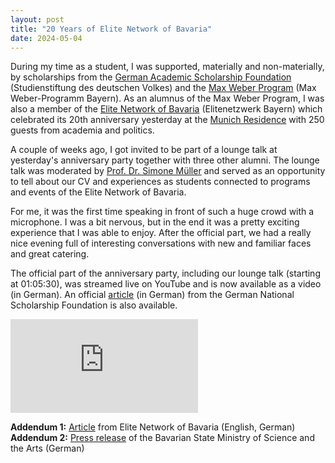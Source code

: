 ```yaml
---
layout: post
title: "20 Years of Elite Network of Bavaria"
date: 2024-05-04
---
```


During my time as a student, I was supported, materially and non-materially, by scholarships from the [German Academic Scholarship Foundation](https://www.studienstiftung.de/en) (Studienstiftung des deutschen Volkes) and the [Max Weber Program](https://www.elitenetzwerk.bayern.de/en/home/funding-programs/max-weber-program) (Max Weber-Programm Bayern).
As an alumnus of the Max Weber Program, I was also a member of the [Elite Network of Bavaria](https://www.elitenetzwerk.bayern.de/en/home) (Elitenetzwerk Bayern) which celebrated its 20th anniversary yesterday at the [Munich Residence](https://www.residenz-muenchen.de/englisch/tourist/index.htm) with 250 guests from academia and politics.

A couple of weeks ago, I got invited to be part of a lounge talk at yesterday's anniversary party together with three other alumni.
The lounge talk was moderated by [Prof. Dr. Simone Müller](https://www.uni-augsburg.de/en/fakultaet/philhist/professuren/geschichte/umweltgeschichte/team/prof-dr-simone-muller/) and served as an opportunity to tell about our CV and experiences as students connected to programs and events of the Elite Network of Bavaria.

For me, it was the first time speaking in front of such a huge crowd with a microphone.
I was a bit nervous, but in the end it was a pretty exciting experience that I was able to enjoy.
After the official part, we had a really nice evening full of interesting conversations with new and familiar faces and great catering.

The official part of the anniversary party, including our lounge talk (starting at 01:05:30), was streamed live on YouTube and is now available as a video (in German).
An official [article](https://www.studienstiftung.de/max-weber-programm/das-max-weber-programm/20) (in German) from the German National Scholarship Foundation is also available.

<div class="video-container">
    <iframe src="https://www.youtube.com/embed/mMZLt7FMJPA?si=GDTlya4hi3-UYvPa" frameborder="0" allowfullscreen></iframe>
</div>

**Addendum 1:** [Article](https://www.elitenetzwerk.bayern.de/en/home/active-network/elite-network-news/detail/20-years-of-elite-network-of-bavaria) from Elite Network of Bavaria (English, German)  
**Addendum 2:** [Press release](https://www.stmwk.bayern.de/allgemein/meldung/7129/20-jahre-klug-verbunden-elitenetzwerk-bayern-beeindruckt-zum-jubilaeum-mit-superlativen.html) of the Bavarian State Ministry of Science and the Arts (German)

